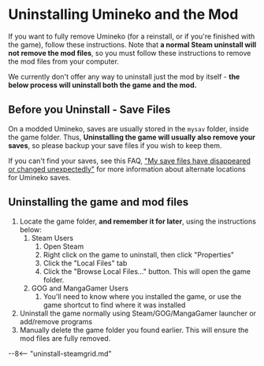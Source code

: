 # Uninstalling Umineko and the Mod

If you want to fully remove Umineko (for a reinstall, or if you're finished with the game), follow these instructions. Note that **a normal Steam uninstall will not remove the mod files**, so you must follow these instructions to remove the mod files from your computer.

We currently don't offer any way to uninstall just the mod by itself - **the below process will uninstall both the game and the mod.**

## Before you Uninstall - Save Files

On a modded Umineko, saves are usually stored in the `mysav` folder, inside the game folder. Thus, **Uninstalling the game will usually also remove your saves**, so please backup your save files if you wish to keep them.

If you can't find your saves, see this FAQ, ["My save files have disappeared or changed unexpectedly"](Umineko-Part-0-TroubleShooting-and-FAQ.md#my-save-files-have-disappeared-or-changed-unexpectedly) for more information about alternate locations for Umineko saves.

## Uninstalling the game and mod files

1. Locate the game folder, **and remember it for later**, using the instructions below:
    1. Steam Users
        1. Open Steam
        2. Right click on the game to uninstall, then click "Properties"
        3. Click the "Local Files" tab
        4. Click the "Browse Local Files..." button. This will open the game folder.
    2. GOG and MangaGamer Users
        1. You'll need to know where you installed the game, or use the game shortcut to find where it was installed
2. Uninstall the game normally using Steam/GOG/MangaGamer launcher or add/remove programs
3. Manually delete the game folder you found earlier. This will ensure the mod files are fully removed.

--8<-- "uninstall-steamgrid.md"
